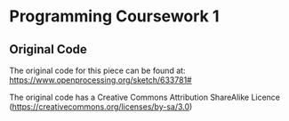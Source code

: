 # Programming Coursework 1







## Original Code
The original code for this piece can be found at: https://www.openprocessing.org/sketch/633781#

The original code has a Creative Commons Attribution ShareAlike Licence (https://creativecommons.org/licenses/by-sa/3.0)
